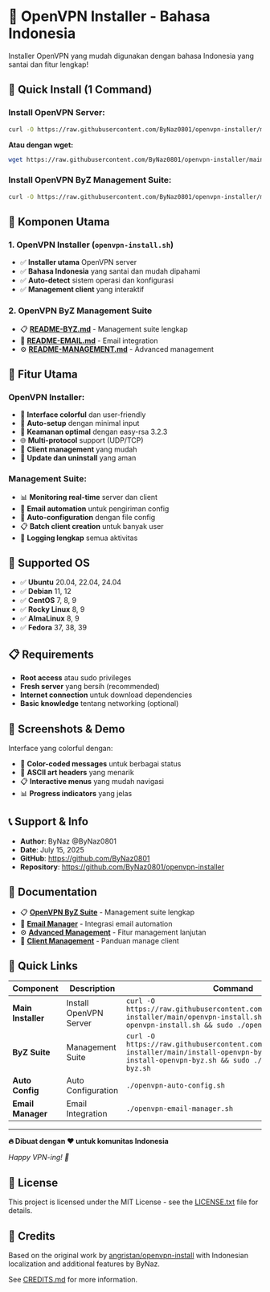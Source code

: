 # 🎯 OpenVPN Installer - Bahasa Indonesia

Installer OpenVPN yang mudah digunakan dengan bahasa Indonesia yang santai dan fitur lengkap!

## 🚀 Quick Install (1 Command)

### Install OpenVPN Server:
```bash
curl -O https://raw.githubusercontent.com/ByNaz0801/openvpn-installer/main/openvpn-install.sh && chmod +x openvpn-install.sh && sudo ./openvpn-install.sh
```

**Atau dengan wget:**
```bash
wget https://raw.githubusercontent.com/ByNaz0801/openvpn-installer/main/openvpn-install.sh && chmod +x openvpn-install.sh && sudo ./openvpn-install.sh
```

### Install OpenVPN ByZ Management Suite:
```bash
curl -O https://raw.githubusercontent.com/ByNaz0801/openvpn-installer/main/install-openvpn-byz.sh && chmod +x install-openvpn-byz.sh && sudo ./install-openvpn-byz.sh
```

## 📁 Komponen Utama

### 1. OpenVPN Installer (`openvpn-install.sh`)
- ✅ **Installer utama** OpenVPN server
- ✅ **Bahasa Indonesia** yang santai dan mudah dipahami
- ✅ **Auto-detect** sistem operasi dan konfigurasi
- ✅ **Management client** yang interaktif

### 2. OpenVPN ByZ Management Suite
- 📋 **[README-BYZ.md](README-BYZ.md)** - Management suite lengkap
- 📧 **[README-EMAIL.md](README-EMAIL.md)** - Email integration
- ⚙️ **[README-MANAGEMENT.md](README-MANAGEMENT.md)** - Advanced management

## 🔧 Fitur Utama

### OpenVPN Installer:
- 🎨 **Interface colorful** dan user-friendly
- 🚀 **Auto-setup** dengan minimal input
- 🔐 **Keamanan optimal** dengan easy-rsa 3.2.3
- 🌐 **Multi-protocol** support (UDP/TCP)
- 📱 **Client management** yang mudah
- 🔄 **Update dan uninstall** yang aman

### Management Suite:
- 📊 **Monitoring real-time** server dan client
- 📧 **Email automation** untuk pengiriman config
- 🔄 **Auto-configuration** dengan file config
- 📋 **Batch client creation** untuk banyak user
- 📝 **Logging lengkap** semua aktivitas

## 🎯 Supported OS

- ✅ **Ubuntu** 20.04, 22.04, 24.04
- ✅ **Debian** 11, 12
- ✅ **CentOS** 7, 8, 9
- ✅ **Rocky Linux** 8, 9
- ✅ **AlmaLinux** 8, 9
- ✅ **Fedora** 37, 38, 39

## 📋 Requirements

- **Root access** atau sudo privileges
- **Fresh server** yang bersih (recommended)
- **Internet connection** untuk download dependencies
- **Basic knowledge** tentang networking (optional)

## 🎨 Screenshots & Demo

Interface yang colorful dengan:
- 🌈 **Color-coded messages** untuk berbagai status
- 🎨 **ASCII art headers** yang menarik
- 📋 **Interactive menus** yang mudah navigasi
- 📊 **Progress indicators** yang jelas

## 📞 Support & Info

- **Author**: ByNaz @ByNaz0801
- **Date**: July 15, 2025
- **GitHub**: https://github.com/ByNaz0801
- **Repository**: https://github.com/ByNaz0801/openvpn-installer

## 📝 Documentation

- 📋 **[OpenVPN ByZ Suite](README-BYZ.md)** - Management suite lengkap
- 📧 **[Email Manager](README-EMAIL.md)** - Integrasi email automation
- ⚙️ **[Advanced Management](README-MANAGEMENT.md)** - Fitur management lanjutan
- 📁 **[Client Management](docs/clients.md)** - Panduan manage client

## 🔗 Quick Links

| Component | Description | Command |
|-----------|-------------|---------|
| **Main Installer** | Install OpenVPN Server | `curl -O https://raw.githubusercontent.com/ByNaz0801/openvpn-installer/main/openvpn-install.sh && chmod +x openvpn-install.sh && sudo ./openvpn-install.sh` |
| **ByZ Suite** | Management Suite | `curl -O https://raw.githubusercontent.com/ByNaz0801/openvpn-installer/main/install-openvpn-byz.sh && chmod +x install-openvpn-byz.sh && sudo ./install-openvpn-byz.sh` |
| **Auto Config** | Auto Configuration | `./openvpn-auto-config.sh` |
| **Email Manager** | Email Integration | `./openvpn-email-manager.sh` |

---

**🔥 Dibuat dengan ❤️ untuk komunitas Indonesia**

*Happy VPN-ing! 🚀*

## 📄 License

This project is licensed under the MIT License - see the [LICENSE.txt](LICENSE.txt) file for details.

## 🙏 Credits

Based on the original work by [angristan/openvpn-install](https://github.com/angristan/openvpn-install) with Indonesian localization and additional features by ByNaz.

See [CREDITS.md](CREDITS.md) for more information.
